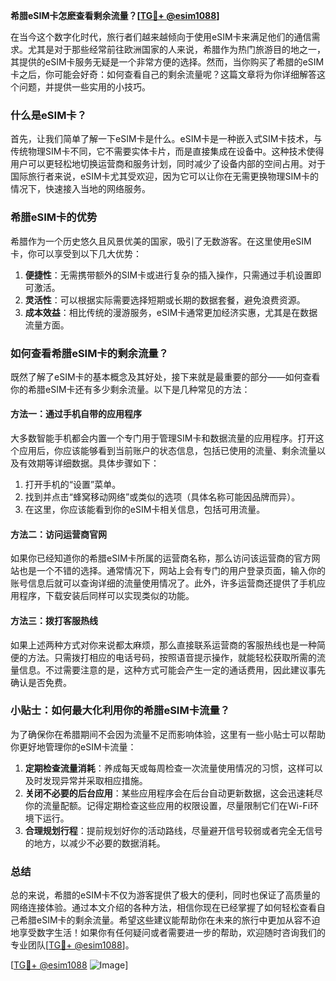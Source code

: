 **希腊eSIM卡怎麽查看剩余流量？[[TG💪+ @esim1088](https://t.me/s/esim1088)]**

在当今这个数字化时代，旅行者们越来越倾向于使用eSIM卡来满足他们的通信需求。尤其是对于那些经常前往欧洲国家的人来说，希腊作为热门旅游目的地之一，其提供的eSIM卡服务无疑是一个非常方便的选择。然而，当你购买了希腊的eSIM卡之后，你可能会好奇：如何查看自己的剩余流量呢？这篇文章将为你详细解答这个问题，并提供一些实用的小技巧。

### 什么是eSIM卡？

首先，让我们简单了解一下eSIM卡是什么。eSIM卡是一种嵌入式SIM卡技术，与传统物理SIM卡不同，它不需要实体卡片，而是直接集成在设备中。这种技术使得用户可以更轻松地切换运营商和服务计划，同时减少了设备内部的空间占用。对于国际旅行者来说，eSIM卡尤其受欢迎，因为它可以让你在无需更换物理SIM卡的情况下，快速接入当地的网络服务。

### 希腊eSIM卡的优势

希腊作为一个历史悠久且风景优美的国家，吸引了无数游客。在这里使用eSIM卡，你可以享受到以下几大优势：

1. **便捷性**：无需携带额外的SIM卡或进行复杂的插入操作，只需通过手机设置即可激活。
2. **灵活性**：可以根据实际需要选择短期或长期的数据套餐，避免浪费资源。
3. **成本效益**：相比传统的漫游服务，eSIM卡通常更加经济实惠，尤其是在数据流量方面。

### 如何查看希腊eSIM卡的剩余流量？

既然了解了eSIM卡的基本概念及其好处，接下来就是最重要的部分——如何查看你的希腊eSIM卡还有多少剩余流量。以下是几种常见的方法：

#### 方法一：通过手机自带的应用程序

大多数智能手机都会内置一个专门用于管理SIM卡和数据流量的应用程序。打开这个应用后，你应该能够看到当前账户的状态信息，包括已使用的流量、剩余流量以及有效期等详细数据。具体步骤如下：

1. 打开手机的“设置”菜单。
2. 找到并点击“蜂窝移动网络”或类似的选项（具体名称可能因品牌而异）。
3. 在这里，你应该能看到你的eSIM卡相关信息，包括可用流量。

#### 方法二：访问运营商官网

如果你已经知道你的希腊eSIM卡所属的运营商名称，那么访问该运营商的官方网站也是一个不错的选择。通常情况下，网站上会有专门的用户登录页面，输入你的账号信息后就可以查询详细的流量使用情况了。此外，许多运营商还提供了手机应用程序，下载安装后同样可以实现类似的功能。

#### 方法三：拨打客服热线

如果上述两种方式对你来说都太麻烦，那么直接联系运营商的客服热线也是一种简便的方法。只需拨打相应的电话号码，按照语音提示操作，就能轻松获取所需的流量信息。不过需要注意的是，这种方式可能会产生一定的通话费用，因此建议事先确认是否免费。

### 小贴士：如何最大化利用你的希腊eSIM卡流量？

为了确保你在希腊期间不会因为流量不足而影响体验，这里有一些小贴士可以帮助你更好地管理你的eSIM卡流量：

1. **定期检查流量消耗**：养成每天或每周检查一次流量使用情况的习惯，这样可以及时发现异常并采取相应措施。
2. **关闭不必要的后台应用**：某些应用程序会在后台自动更新数据，这会迅速耗尽你的流量配额。记得定期检查这些应用的权限设置，尽量限制它们在Wi-Fi环境下运行。
3. **合理规划行程**：提前规划好你的活动路线，尽量避开信号较弱或者完全无信号的地方，以减少不必要的数据消耗。

### 总结

总的来说，希腊的eSIM卡不仅为游客提供了极大的便利，同时也保证了高质量的网络连接体验。通过本文介绍的各种方法，相信你现在已经掌握了如何轻松查看自己希腊eSIM卡的剩余流量。希望这些建议能帮助你在未来的旅行中更加从容不迫地享受数字生活！如果你有任何疑问或者需要进一步的帮助，欢迎随时咨询我们的专业团队[[TG💪+ @esim1088](https://t.me/s/esim1088)]。

[[TG💪+ @esim1088](https://t.me/s/esim1088) ![Image](https://i.postimg.cc/4NQfJmqS/Snipaste-2025-05-13-00-14-12.png)]
